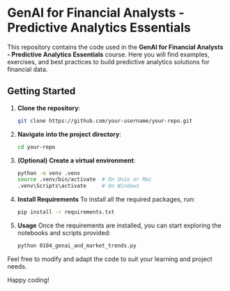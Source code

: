 # GenAI for Financial Analysts - Predictive Analytics Essentials

This repository contains the code used in the **GenAI for Financial Analysts - Predictive Analytics Essentials** course. Here you will find examples, exercises, and best practices to build predictive analytics solutions for financial data.

## Getting Started

1. **Clone the repository**:  
   ```bash
   git clone https://github.com/your-username/your-repo.git
    ```
2. **Navigate into the project directory**:
    ```bash
    cd your-repo
    ```

3. **(Optional) Create a virtual environment**: 
    ```bash
    python -m venv .venv
    source .venv/bin/activate  # On Unix or Mac
    .venv\Scripts\activate     # On Windows
    ```

4. **Install Requirements**
To install all the required packages, run:
    ```bash
    pip install -r requirements.txt
    ```

5. **Usage**
Once the requirements are installed, you can start exploring the notebooks and scripts provided:
    ```bash
    python 0104_genai_and_market_trends.py
    ```

Feel free to modify and adapt the code to suit your learning and project needs.

Happy coding!